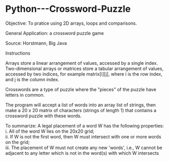# Python---Crossword-Puzzle
Objective: To pratice using 2D arrays, loops and comparisons.

General Application: a crossword puzzle game

Source: Horstmann, Big Java

Instructions

Arrays store a linear arrangement of values, accessed by a single index. Two-dimensional arrays or matrices store a tabular arrangement of values, accessed by two indices, for example matrix[i][j], where i is the row index, and j is the column index.

Crosswords are a type of puzzle where the "pieces" of the puzzle have letters in common. 

The program will accept a list of words into an array list of strings, then make a 20 x 20 matrix of characters (strings of length 1) that contains a crossword puzzle with these words. 

To summarize: A legal placement of a word W has the following properties:  
i.	All of the word W lies on the 20x20 grid;  
ii.	If W is not the first word, then W must intersect with one or more words on the grid;  
iii.	The placement of W must not create any new 'words', i.e., W cannot be adjacent to any letter which is not in the word(s) with which W intersects  
